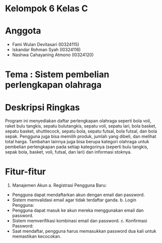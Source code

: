 # Kelompok 6 Kelas C
# Anggota 
- Fami Wulan Devitasari (I0324115)
- Iskandar Rohman Syah (I0324116)
- Nashwa Cahayaning Atmono (I0324120)

# Tema : Sistem pembelian perlengkapan olahraga

# Deskripsi Ringkas
Program ini menyediakan daftar perlengkapan olahraga seperti bola voli, raket bulu tangkis, sepatu bulutangkis, sepatu voli, sepatu lari, bola basket, sepatu basket, shuttlecock, sepatu bola, sepatu futsal, bola futsal, dan bola sepak. Pengguna juga bisa memilih produk, jumlah yang dibeli, dan melihat total harga. Tambahan lainnya juga bisa berupa kategori olahraga untuk pembelian perlengkapan pada setiap kategorinya (seperti bulu tangkis, sepak bola, basket, voli, futsal, dan lari) dan informasi stoknya.

# Fitur-fitur 
1. Manajemen Akun
a. Registrasi Pengguna Baru:
- Pengguna dapat mendaftarkan akun dengan email dan password.
- Sistem memvalidasi email agar tidak terdaftar ganda.
b. Login Pengguna:
- Pengguna dapat masuk ke akun mereka menggunakan email dan password.
- Sistem memverifikasi kombinasi email dan password.
c. Konfirmasi Password:
- Saat mendaftar, pengguna harus memasukkan password dua kali untuk memastikan kecocokan.

